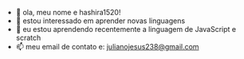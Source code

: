 - 👋 ola, meu nome e hashira1520!
- 👀 estou interessado em aprender novas linguagens
- 🌱 eu estou aprendendo recentemente a linguagem de JavaScript e scratch
- 📫 meu email de contato e: julianojesus238@gmail.com
